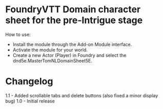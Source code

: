 # FoundryVTT Domain character sheet for the pre-Intrigue stage

How to use:
* Install the module through the Add-on Module interface.
* Activate the module for your world.
* Create a new Actor (Player) in Foundry and select the dnd5e.MasterTomNLDomainSheet5E.

# Changelog
1.1 - Added scrollable tabs and delete buttons (also fixed a minor display bug)
1.0 - Initial release
